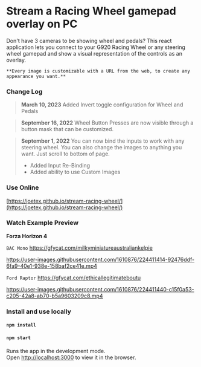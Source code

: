 # Stream a Racing Wheel gamepad overlay on PC

Don't have 3 cameras to be showing wheel and pedals? This react application lets you connect to your G920 Racing Wheel or any steering wheel gamepad and show a visual representation of the controls as an overlay.

`**Every image is customizable with a URL from the web, to create any appearance you want.**`

### Change Log
>**March 10, 2023**
>Added Invert toggle configuration for Wheel and Pedals

>**September 16, 2022**
>Wheel Button Presses are now visible through a button mask that can be customized.

>**September 1, 2022**
>You can now bind the inputs to work with any steering wheel.  You can also change the images to anything you want. Just scroll to bottom of page.
>- Added Input Re-Binding
>- Added ability to use Custom Images

### Use Online

[https://joetex.github.io/stream-racing-wheel/](https://joetex.github.io/stream-racing-wheel/)

### Watch Example Preview

**Forza Horizon 4**

`BAC Mono` https://gfycat.com/milkyminiatureaustraliankelpie

https://user-images.githubusercontent.com/1610876/224411414-92476ddf-6fa9-40e1-938e-158baf2ce41e.mp4


`Ford Raptor` https://gfycat.com/ethicallegitimateboutu

https://user-images.githubusercontent.com/1610876/224411440-c15f0a53-c205-42a8-ab70-b5a9603209c8.mp4




### Install and use locally

#### `npm install`

#### `npm start`

Runs the app in the development mode.<br />
Open [http://localhost:3000](http://localhost:3000) to view it in the browser.
